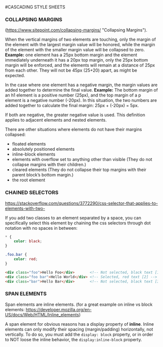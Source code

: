 #CASCADING STYLE SHEETS

### COLLAPSING MARGINS

(https://www.sitepoint.com/collapsing-margins/ "Collapsing Margins").

When the vertical margins of two elements are touching, only the margin of the element with the largest margin value will be honored, while the margin of the element with the smaller margin value will be collapsed to zero.
**Example:** one element has a 25px bottom margin and the element immediately underneath it has a 20px top margin, only the 25px bottom margin will be enforced, and the elements will remain at a distance of 25px from each other. They will not be 45px (25+20) apart, as might be expected.

In the case where one element has a negative margin, the margin values are added together to determine the final value.
**Example:** The bottom margin of an h1 element is a positive number (25px), and the top margin of a p element is a negative number (-20px). In this situation, the two numbers are added together to calculate the final margin: 25px + (-20px) = 5px.

If both are negative, the greater negative value is used. This definition applies to adjacent elements and nested elements.


There are other situations where elements do not have their margins collapsed:
* floated elements
* absolutely positioned elements
* inline-block elements
* elements with overflow set to anything other than visible (They do not collapse margins with their children.)
* cleared elements (They do not collapse their top margins with their parent block’s bottom margin.)
* the root element


### CHAINED SELECTORS

https://stackoverflow.com/questions/3772290/css-selector-that-applies-to-elements-with-two-

If you add two classes to an element separated by a space, you can specifically select this element by chaining the css selectors through dot notation with no spaces in between:

```css
* {
    color: black;
}

.foo.bar {
    color: red;
}
```

```html
<div class="foo">Hello Foo</div>       <!-- Not selected, black text [1] -->
<div class="foo bar">Hello World</div> <!-- Selected, red text [2] -->
<div class="bar">Hello Bar</div>       <!-- Not selected, black text [3] -->
```


### SPAN ELEMENTS

Span elements are inline elements. (for a great example on inline vs block elements: https://developer.mozilla.org/en-US/docs/Web/HTML/Inline_elements)

A span element for obvious reasons has a display property of **inline**. Inline elements can only modify their spacing (margin/padding) horizontally, not vertically. To do so, you must add the `display: block` property, or in order to NOT loose the inline behavior, the `display:inline-block` property.